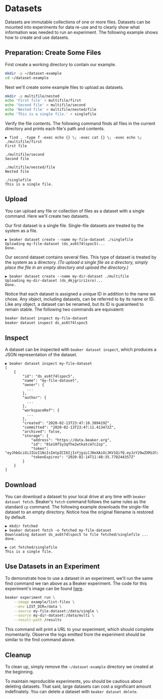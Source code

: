 # Datasets

Datasets are immutable collections of one or more files.  Datasets can be mounted into experiments
for data re-use and to clearly show what information was needed to run an experiment.
The following example shows how to create and use datasets.

## Preparation: Create Some Files

First create a working directory to contain our example.

```bash
mkdir -p ~/dataset-example
cd ~/dataset-example
```

Next we'll create some example files to upload as datasets.

```bash
mkdir -p multifile/nested
echo 'First file' > multifile/first
echo 'Second file' > multifile/second
echo 'Nested file' > multifile/nested/file
echo 'This is a single file.' > singlefile
```

Verify the file contents. The following command finds all files in the current
directory and prints each file's path and contents.

```
▶ find . -type f -exec echo {} \; -exec cat {} \; -exec echo \;
./multifile/first
First file

./multifile/second
Second file

./multifile/nested/file
Nested file

./singlefile
This is a single file.
```

## Upload

You can upload any file or collection of files as a dataset with a single command. Here we'll create
two datasets.

Our first dataset is a single file. Single-file datasets are treated by the system as a file.

```
▶ beaker dataset create --name my-file-dataset ./singlefile
Uploading my-file-dataset (ds_as6t74lspoc5)...
Done.
```

Our second dataset contains several files. This type of dataset is treated by the system as a
directory. _(To upload a single file as a directory, simply place the file in an empty directory and
upload the directory.)_

```
▶ beaker dataset create --name my-dir-dataset ./multifile
Uploading my-dir-dataset (ds_4kjgriri1sro)...
Done.
```

Notice that each dataset is assigned a unique ID in addition to the name we chose. Any object,
including datasets, can be referred to by its name or ID. Like any object, a dataset can be renamed,
but its ID is guaranteed to remain stable. The following two commands are equivalent:

```bash
beaker dataset inspect my-file-dataset
beaker dataset inspect ds_as6t74lspoc5
```

## Inspect

A dataset can be inspected with `beaker dataset inspect`, which produces a JSON representation of
the dataset.

```
▶ beaker dataset inspect my-file-dataset
[
    {
        "id": "ds_as6t74lspoc5",
        "name": "my-file-dataset",
        "owner": {
          ...
        },
        "author": {
          ...
        },
        "workspaceRef": {
          ...
        },
        "created": "2020-02-13T23:47:10.309419Z",
        "committed": "2020-02-13T23:47:11.413472Z",
        "archived": false,
        "storage": {
            "address": "https://data.beaker.org",
            "id": "01e10f5y3qfhe2wtkatcm7c2sp",
            "token": "eyJhbGciOiJIUzI1NiIsImtpZCI6IjIxYjgiLCJ0eXAiOiJKV1QifQ.eyJzY29wZXMiOlsicmVhZDpkYXRhc2V0OjAxZTEwZjV5M3FmaGUyd3RrYXRjbTdjMnNwIl0sImV4cCI6MTU4MTY4MDkxNSwiaXNzIjoiYmVha2VyIiwic3ViIjoibWljaGFlbHMifQ.Iwua7ZQrQiE4_Xm1T_likNtzgnvVXtC9QyfKgMjrAwA",
            "tokenExpires": "2020-02-14T11:48:35.778244357Z"
        }
    }
]
```

## Download

You can download a dataset to your local drive at any time with `beaker dataset fetch`. Beaker's
`fetch` command follows the same rules as the standard `cp` command. The following example downloads
the single-file dataset to an empty directory. Notice how the original filename is restored by default.

```
▶ mkdir fetched
▶ beaker dataset fetch -o fetched my-file-dataset
Downloading dataset ds_as6t74lspoc5 to file fetched/singlefile ... done.

▶ cat fetched/singlefile
This is a single file.
```

## Use Datasets in an Experiment

To demonstrate how to use a dataset in an experiment, we'll run the same find command we ran above
as a Beaker experiment. The code for this experiment's image can be found
[here](../examples/list-files).

```bash
beaker experiment run \
    --image example/list-files \
    --env LIST_DIR=/data \
    --source my-file-dataset:/data/single \
    --source my-dir-dataset:/data/multi \
    --result-path /results
```

This command will print a URL to your experiment, which should complete momentarily. Observe the
logs emitted from the experiment should be similar to the find command above.

## Cleanup

To clean up, simply remove the `~/dataset-example` directory we created at the beginning.

To maintain reproducible experiments, you should be cautious about deleting datasets.  That said,
large datasets can cost a significant amount indefinately.  You can delete a dataset with
`beaker dataset delete`.
